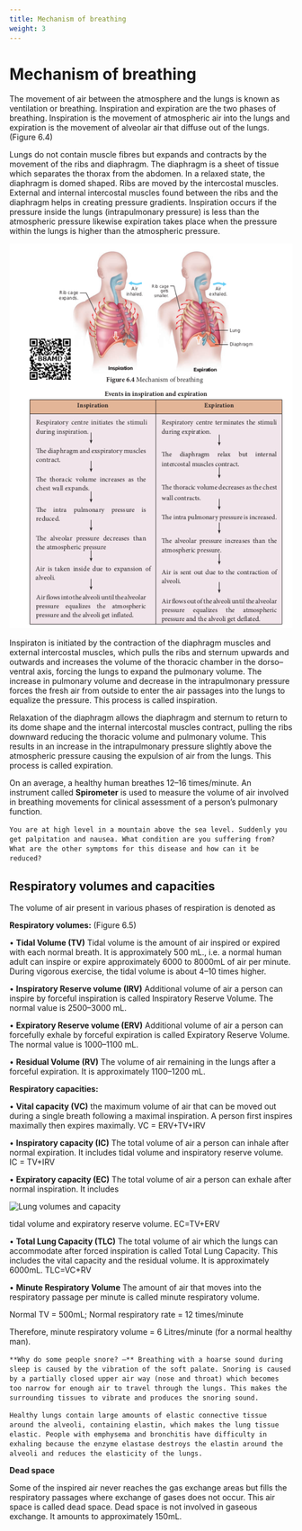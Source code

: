```yaml
---
title: Mechanism of breathing
weight: 3
---
```


# Mechanism of breathing

The movement of air between the atmosphere and the lungs is known as ventilation or breathing. Inspiration and expiration are the two phases of breathing. Inspiration is the movement of atmospheric air into the lungs and expiration is the movement of alveolar air that diffuse out of the lungs. (Figure 6.4)

Lungs do not contain muscle fibres but expands and contracts by the movement of the ribs and diaphragm. The diaphragm is a sheet of tissue which separates the thorax from the abdomen. In a relaxed state, the diaphragm is domed shaped. Ribs are moved by the intercostal muscles. External and internal intercostal muscles found between the ribs and the diaphragm helps in creating pressure gradients. Inspiration occurs if the pressure inside the lungs (intrapulmonary pressure) is less than the atmospheric pressure likewise expiration takes place when the pressure within the lungs is higher than the atmospheric pressure.

![Mechanism of breathing&Events in inspiration and expiration](/content.en/respiration/6.3.png)
  

Inspiraton is initiated by the contraction of the diaphragm muscles and external intercostal muscles, which pulls the ribs and sternum upwards and outwards and increases the volume of the thoracic chamber in the dorso–ventral axis, forcing the lungs to expand the pulmonary volume. The increase in pulmonary volume and decrease in the intrapulmonary pressure forces the fresh air from outside to enter the air passages into the lungs to equalize the pressure. This process is called inspiration.

Relaxation of the diaphragm allows the diaphragm and sternum to return to its dome shape and the internal intercostal muscles contract, pulling the ribs downward reducing the thoracic volume and pulmonary volume. This results in an increase in the intrapulmonary pressure slightly above the atmospheric pressure causing the expulsion of air from the lungs. This process is called expiration.

On an average, a healthy human breathes 12–16 times/minute. An instrument called **Spirometer** is used to measure the volume of air involved in breathing movements for clinical assessment of a person’s pulmonary function.

```You are at high level in a mountain above the sea level. Suddenly you get palpitation and nausea. What condition are you suffering from? What are the other symptoms for this disease and how can it be reduced?```


## Respiratory volumes and capacities


The volume of air present in various phases of respiration is denoted as  

**Respiratory volumes:** (Figure 6.5)

• **Tidal Volume (TV)** Tidal volume is the amount of air inspired or expired with each normal breath. It is approximately 500 mL., i.e. a normal human adult can inspire or expire approximately 6000 to 8000mL of air per minute. During vigorous exercise, the tidal volume is about 4–10 times higher.

• **Inspiratory Reserve volume (IRV)** Additional volume of air a person can inspire by forceful inspiration is called Inspiratory Reserve Volume. The normal value is 2500–3000 mL.

• **Expiratory Reserve volume (ERV)** Additional volume of air a person can forcefully exhale by forceful expiration is called Expiratory Reserve Volume. The normal value is 1000–1100 mL.

• **Residual Volume (RV)** The volume of air remaining in the lungs after a forceful expiration. It is approximately 1100–1200 mL.

**Respiratory capacities:**

• **Vital capacity (VC)** the maximum volume of air that can be moved out during a single breath following a maximal inspiration. A person first inspires maximally then expires maximally. VC = ERV+TV+IRV

• **Inspiratory capacity (IC)** The total volume of air a person can inhale after normal expiration. It includes tidal volume and inspiratory reserve volume. IC = TV+IRV

• **Expiratory capacity (EC)** The total volume of air a person can exhale after normal inspiration. It includes


![Lung volumes and capacity](/content.en/respiration/6.4.png)


tidal volume and expiratory reserve volume. EC=TV+ERV

• **Total Lung Capacity (TLC)** The total volume of air which the lungs can accommodate after forced inspiration is called Total Lung Capacity. This includes the vital capacity and the residual volume. It is approximately 6000mL. TLC=VC+RV

• **Minute Respiratory Volume** The amount of air that moves into the respiratory passage per minute is called minute respiratory volume.

Normal TV = 500mL; Normal respiratory rate = 12 times/minute

Therefore, minute respiratory volume = 6 Litres/minute (for a normal healthy man).


```**Why do some people snore? –** Breathing with a hoarse sound during sleep is caused by the vibration of the soft palate. Snoring is caused by a partially closed upper air way (nose and throat) which becomes too narrow for enough air to travel through the lungs. This makes the surrounding tissues to vibrate and produces the snoring sound.```


```Healthy lungs contain large amounts of elastic connective tissue around the alveoli, containing elastin, which makes the lung tissue elastic. People with emphysema and bronchitis have difficulty in exhaling because the enzyme elastase destroys the elastin around the alveoli and reduces the elasticity of the lungs. ```

  

**Dead space** 

Some of the inspired air never reaches the gas exchange areas but fills the respiratory passages where exchange of gases does not occur. This air space is called dead space. Dead space is not involved in gaseous exchange. It amounts to approximately 150mL.
